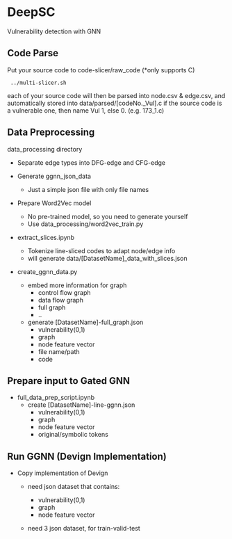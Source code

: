 # DeepSC
Vulnerability detection with GNN

## Code Parse

Put your source code to code-slicer/raw_code (*only supports C)

<pre lang="markdown"><code> ../multi-slicer.sh
</code></pre>

each of your source code will then be parsed into node.csv & edge.csv, and automatically stored into data/parsed/[codeNo._Vul].c
if the source code is a vulnerable one, then name Vul 1, else 0. (e.g. 173_1.c)

## Data Preprocessing

data_processing directory

* Separate edge types into DFG-edge and CFG-edge

* Generate ggnn_json_data
    * Just a simple json file with only file names

* Prepare Word2Vec model
    * No pre-trained model, so you need to generate yourself
    * Use data_processing/word2vec_train.py

* extract_slices.ipynb
    * Tokenize line-sliced codes to adapt node/edge info
    * will generate data/[DatasetName]_data_with_slices.json

* create_ggnn_data.py
    * embed more information for graph
        * control flow graph
        * data flow graph
        * full graph
        * ..
    * generate [DatasetName]-full_graph.json
        * vulnerability(0,1)
        * graph
        * node feature vector
        * file name/path
        * code

## Prepare input to Gated GNN

* full_data_prep_script.ipynb
    * create [DatasetName]-line-ggnn.json
        * vulnerability(0,1)
        * graph
        * node feature vector
        * original/symbolic tokens


## Run GGNN (Devign Implementation)

* Copy implementation of Devign
    * need json dataset that contains:
        * vulnerability(0,1)
        * graph
        * node feature vector

    * need 3 json dataset, for train-valid-test

 
